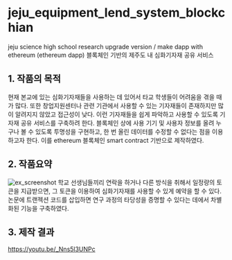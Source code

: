 # jeju_equipment_lend_system_blockchian

jeju science high school research upgrade version / make dapp with ethereum
(ethereum dapp) 블록체인 기반의 제주도 내 심화기자재 공유 서비스 

## 1. 작품의 목적
현재 본교에 있는 심화기자재들을 사용하는 데 있어서 타교 학생들이 어려움을 겪을 때가 많다. 또한 창업지원센터나 관련 기관에서 사용할 수 있는 기자재들이 존재하지만 많이 알려지지 않았고 접근성이 낮다. 이런 기자재들을 쉽게 파악하고 사용할 수 있도록 기자재 공유 서비스를 구축하려 한다. 블록체인 상에 사용 기기 및 사용자 정보를 올려 누구나 볼 수 있도록 투명성을 구현하고, 한 번 올린 데이터를 수정할 수 없다는 점을 이용하고자 한다. 이를 ethereum 블록체인 smart contract 기반으로 제작하였다. 

## 2. 작품요약
![ex_screenshot](informimage.jpg)
학교 선생님들끼리 연락을 하거나 다른 방식을 취해서 일정량의 토큰을 지급받으면, 그 토큰을 이용하여 심화기자재를 사용할 수 있게 예약을 할 수 있다. 논문에 트랜젝션 코드를 삽입하면 연구 과정의 타당성을 증명할 수 있다는 데에서 차별화된 기능을 구축하였다.

## 3. 제작 결과
https://youtu.be/_Nns5l3UNPc

